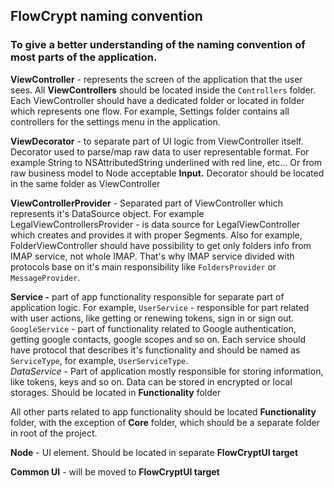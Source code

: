 ## FlowCrypt naming convention 

### To give a better understanding of the naming convention of most parts of the application.

**ViewController** - represents the screen of the application that the user sees. 
All **ViewControllers** should be located inside the `Controllers` folder. 
Each ViewController should have a dedicated folder or located in folder which represents one flow. 
For example, Settings folder contains all controllers for the settings menu in the application. 
 
**ViewDecorator** - to separate part of UI logic from ViewController itself. 
Decorator used to parse/map raw data to user representable format. 
For example String to NSAttributedString underlined with red line, etc... Or from raw business  model to Node acceptable **Input.** 
Decorator should be located in the same folder as ViewController



**ViewControllerProvider** - Separated part of ViewController which represents it's DataSource object. 
For example LegalViewControllersProvider - is data source for LegalViewController which creates and provides it with proper Segments. 
Also for example, FolderViewController should have possibility to get only folders info from IMAP service, not whole IMAP. 
That's why IMAP service divided with protocols base on it's main responsibility like `FoldersProvider` or `MessageProvider`.  

**Service -** part of app functionality responsible for separate part of application logic. 
For example, `UserService` - responsible for part related with user actions, like getting or renewing tokens, sign in or sign out. 
`GoogleService` - part of functionality related to Google authentication, getting google contacts, google scopes and so on. 
Each service should have protocol that describes it's functionality and should be named as `ServiceType`, for example, `UserServiceType`.  
*DataService* - Part of application mostly responsible for storing information, like tokens, keys and so on. 
Data can be stored in encrypted or local storages. 
Should be located in **Functionality** folder 
 

All other parts related to app functionality should be located **Functionality** folder, with the exception of **Core** folder, which should be a separate folder in root of the project. 

**Node** - UI element. Should be located in separate **FlowCryptUI target**

**Common UI** - will be moved to  **FlowCryptUI target**

